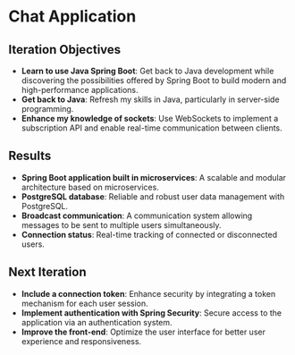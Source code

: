 # Chat Application

## Iteration Objectives

- **Learn to use Java Spring Boot**: Get back to Java development while discovering the possibilities offered by Spring Boot to build modern and high-performance applications.
- **Get back to Java**: Refresh my skills in Java, particularly in server-side programming.
- **Enhance my knowledge of sockets**: Use WebSockets to implement a subscription API and enable real-time communication between clients.

## Results

- **Spring Boot application built in microservices**: A scalable and modular architecture based on microservices.
- **PostgreSQL database**: Reliable and robust user data management with PostgreSQL.
- **Broadcast communication**: A communication system allowing messages to be sent to multiple users simultaneously.
- **Connection status**: Real-time tracking of connected or disconnected users.

## Next Iteration

- **Include a connection token**: Enhance security by integrating a token mechanism for each user session.
- **Implement authentication with Spring Security**: Secure access to the application via an authentication system.
- **Improve the front-end**: Optimize the user interface for better user experience and responsiveness.

